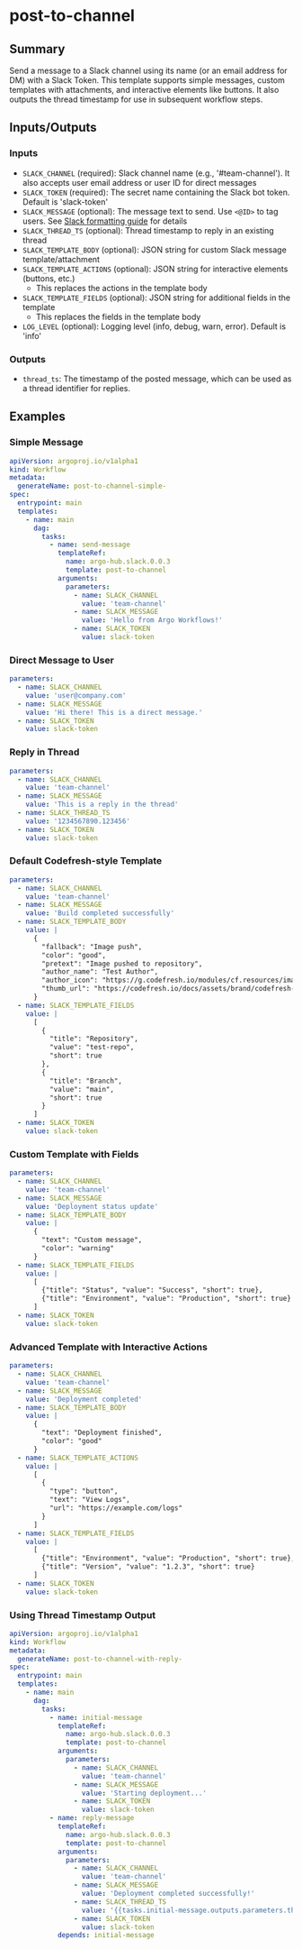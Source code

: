 # post-to-channel

## Summary

Send a message to a Slack channel using its name (or an email address for DM) with a Slack Token. This template supports simple messages, custom templates with attachments, and interactive elements like buttons. It also outputs the thread timestamp for use in subsequent workflow steps.

## Inputs/Outputs

### Inputs

- `SLACK_CHANNEL` (required): Slack channel name (e.g., '#team-channel'). It also accepts user email address or user ID for direct messages
- `SLACK_TOKEN` (required): The secret name containing the Slack bot token. Default is 'slack-token'
- `SLACK_MESSAGE` (optional): The message text to send. Use `<@ID>` to tag users. See [Slack formatting guide](https://api.slack.com/reference/surfaces/formatting) for details
- `SLACK_THREAD_TS` (optional): Thread timestamp to reply in an existing thread
- `SLACK_TEMPLATE_BODY` (optional): JSON string for custom Slack message template/attachment
- `SLACK_TEMPLATE_ACTIONS` (optional): JSON string for interactive elements (buttons, etc.)
  - This replaces the actions in the template body
- `SLACK_TEMPLATE_FIELDS` (optional): JSON string for additional fields in the template
  - This replaces the fields in the template body
- `LOG_LEVEL` (optional): Logging level (info, debug, warn, error). Default is 'info'

### Outputs

- `thread_ts`: The timestamp of the posted message, which can be used as a thread identifier for replies.

## Examples

### Simple Message

```yaml
apiVersion: argoproj.io/v1alpha1
kind: Workflow
metadata:
  generateName: post-to-channel-simple-
spec:
  entrypoint: main
  templates:
    - name: main
      dag:
        tasks:
          - name: send-message
            templateRef:
              name: argo-hub.slack.0.0.3
              template: post-to-channel
            arguments:
              parameters:
                - name: SLACK_CHANNEL
                  value: 'team-channel'
                - name: SLACK_MESSAGE
                  value: 'Hello from Argo Workflows!'
                - name: SLACK_TOKEN
                  value: slack-token
```

### Direct Message to User

```yaml
parameters:
  - name: SLACK_CHANNEL
    value: 'user@company.com'
  - name: SLACK_MESSAGE
    value: 'Hi there! This is a direct message.'
  - name: SLACK_TOKEN
    value: slack-token
```

### Reply in Thread

```yaml
parameters:
  - name: SLACK_CHANNEL
    value: 'team-channel'
  - name: SLACK_MESSAGE
    value: 'This is a reply in the thread'
  - name: SLACK_THREAD_TS
    value: '1234567890.123456'
  - name: SLACK_TOKEN
    value: slack-token
```

### Default Codefresh-style Template

```yaml
parameters:
  - name: SLACK_CHANNEL
    value: 'team-channel'
  - name: SLACK_MESSAGE
    value: 'Build completed successfully'
  - name: SLACK_TEMPLATE_BODY
    value: |
      {
        "fallback": "Image push",
        "color": "good",
        "pretext": "Image pushed to repository",
        "author_name": "Test Author",
        "author_icon": "https://g.codefresh.io/modules/cf.resources/images/codefresh.png",
        "thumb_url": "https://codefresh.io/docs/assets/brand/codefresh-social-logo.png"
      }
  - name: SLACK_TEMPLATE_FIELDS
    value: |
      [
        {
          "title": "Repository",
          "value": "test-repo",
          "short": true
        },
        {
          "title": "Branch",
          "value": "main",
          "short": true
        }
      ]
  - name: SLACK_TOKEN
    value: slack-token
```

### Custom Template with Fields

```yaml
parameters:
  - name: SLACK_CHANNEL
    value: 'team-channel'
  - name: SLACK_MESSAGE
    value: 'Deployment status update'
  - name: SLACK_TEMPLATE_BODY
    value: |
      {
        "text": "Custom message",
        "color": "warning"
      }
  - name: SLACK_TEMPLATE_FIELDS
    value: |
      [
        {"title": "Status", "value": "Success", "short": true},
        {"title": "Environment", "value": "Production", "short": true}
      ]
  - name: SLACK_TOKEN
    value: slack-token
```

### Advanced Template with Interactive Actions

```yaml
parameters:
  - name: SLACK_CHANNEL
    value: 'team-channel'
  - name: SLACK_MESSAGE
    value: 'Deployment completed'
  - name: SLACK_TEMPLATE_BODY
    value: |
      {
        "text": "Deployment finished",
        "color": "good"
      }
  - name: SLACK_TEMPLATE_ACTIONS
    value: |
      [
        {
          "type": "button",
          "text": "View Logs",
          "url": "https://example.com/logs"
        }
      ]
  - name: SLACK_TEMPLATE_FIELDS
    value: |
      [
        {"title": "Environment", "value": "Production", "short": true},
        {"title": "Version", "value": "1.2.3", "short": true}
      ]
  - name: SLACK_TOKEN
    value: slack-token
```

### Using Thread Timestamp Output

```yaml
apiVersion: argoproj.io/v1alpha1
kind: Workflow
metadata:
  generateName: post-to-channel-with-reply-
spec:
  entrypoint: main
  templates:
    - name: main
      dag:
        tasks:
          - name: initial-message
            templateRef:
              name: argo-hub.slack.0.0.3
              template: post-to-channel
            arguments:
              parameters:
                - name: SLACK_CHANNEL
                  value: 'team-channel'
                - name: SLACK_MESSAGE
                  value: 'Starting deployment...'
                - name: SLACK_TOKEN
                  value: slack-token
          - name: reply-message
            templateRef:
              name: argo-hub.slack.0.0.3
              template: post-to-channel
            arguments:
              parameters:
                - name: SLACK_CHANNEL
                  value: 'team-channel'
                - name: SLACK_MESSAGE
                  value: 'Deployment completed successfully!'
                - name: SLACK_THREAD_TS
                  value: '{{tasks.initial-message.outputs.parameters.thread_ts}}'
                - name: SLACK_TOKEN
                  value: slack-token
            depends: initial-message
```
